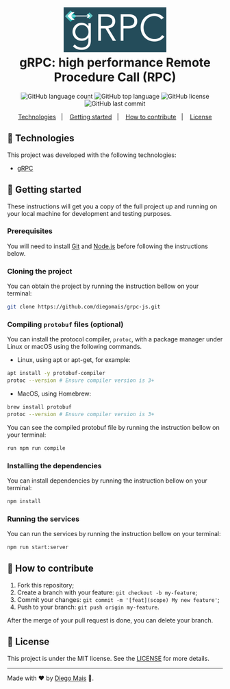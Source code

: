 <h1 align="center">
    <img alt="gRPC" src="./docs/grpc-logo.png" /><br>
    <b>gRPC: high performance Remote Procedure Call (RPC)</b>
</h1>

<p align="center">
  <img alt="GitHub language count" src="https://img.shields.io/github/languages/count/diegomais/grpc-js?style=for-the-badge">
  <img alt="GitHub top language" src="https://img.shields.io/github/languages/top/diegomais/grpc-js?style=for-the-badge">
  <img alt="GitHub license" src="https://img.shields.io/github/license/diegomais/grpc-js?style=for-the-badge">
  <img alt="GitHub last commit" src="https://img.shields.io/github/last-commit/diegomais/grpc-js?style=for-the-badge">
</p>

<p align="center">
  <a href="#rocket-technologies">Technologies</a>&nbsp;&nbsp;&nbsp;|&nbsp;&nbsp;&nbsp;
  <a href="#seat-getting-started">Getting started</a>&nbsp;&nbsp;&nbsp;|&nbsp;&nbsp;&nbsp;
  <a href="#thinking-how-to-contribute">How to contribute</a>&nbsp;&nbsp;&nbsp;|&nbsp;&nbsp;&nbsp;
  <a href="#pencil-license">License</a>
</p>

## :rocket: Technologies

This project was developed with the following technologies:

- [gRPC](https://grpc.io)

## :seat: Getting started

These instructions will get you a copy of the full project up and running on your local machine for development and testing purposes.

### Prerequisites

You will need to install [Git](https://git-scm.com/downloads) and [Node.js](https://nodejs.org) before following the instructions below.

### Cloning the project

You can obtain the project by running the instruction bellow on your terminal:

```bash
git clone https://github.com/diegomais/grpc-js.git
```

### Compiling `protobuf` files (optional)

You can install the protocol compiler, `protoc`, with a package manager under Linux or macOS using the following commands.

- Linux, using apt or apt-get, for example:

```bash
apt install -y protobuf-compiler
protoc --version # Ensure compiler version is 3+
```

- MacOS, using Homebrew:

```bash
brew install protobuf
protoc --version # Ensure compiler version is 3+
```

You can see the compiled protobuf file by running the instruction bellow on your terminal:

```bash
run npm run compile
```

### Installing the dependencies

You can install dependencies by running the instruction bellow on your terminal:

```bash
npm install
```

### Running the services

You can run the services by running the instruction bellow on your terminal:

```bash
npm run start:server
```

## :thinking: How to contribute

1. Fork this repository;
2. Create a branch with your feature: `git checkout -b my-feature`;
3. Commit your changes: `git commit -m '[feat](scope) My new feature'`;
4. Push to your branch: `git push origin my-feature`.

After the merge of your pull request is done, you can delete your branch.

## :pencil: License

This project is under the MIT license. See the [LICENSE](LICENSE) for more details.

---

Made with :heart: by [Diego Mais](https://diegomais.github.io) :wave:.
